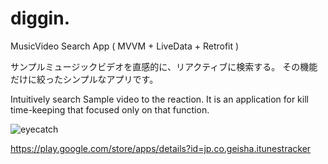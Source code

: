 # diggin. 
MusicVideo Search App ( MVVM + LiveData + Retrofit )

サンプルミュージックビデオを直感的に、リアクティブに検索する。
その機能だけに絞ったシンプルなアプリです。

Intuitively search Sample video to the reaction.
It is an application for kill time-keeping that focused only on that function.

![eyecatch](https://lh3.googleusercontent.com/67OCnBECjDkqAG6NdEsjwMazU0l90c0eVWisF6iZyMXC4pEtrw_d4OfpXZF8pdVcBQE=s180-rw)

https://play.google.com/store/apps/details?id=jp.co.geisha.itunestracker
